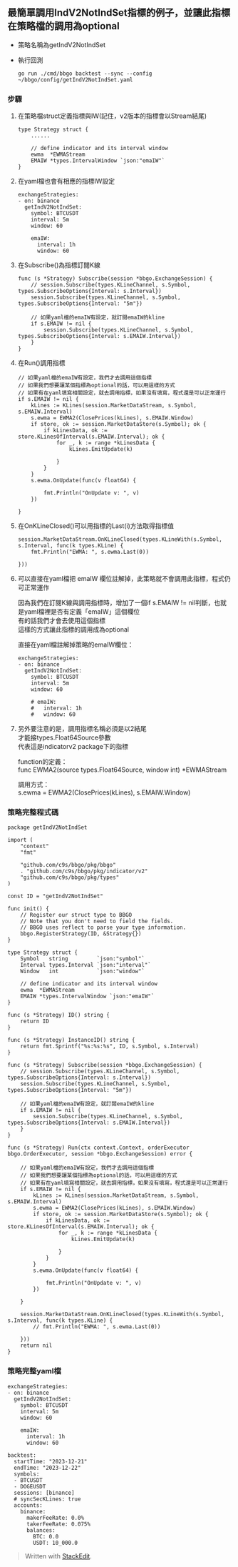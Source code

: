## 最簡單調用IndV2NotIndSet指標的例子，並讓此指標在策略檔的調用為optional

*   策略名稱為getIndV2NotIndSet
    
*   執行回測
    
        go run ./cmd/bbgo backtest --sync --config ~/bbgo/config/getIndV2NotIndSet.yaml
        
    

### 步驟

1.  在策略檔struct定義指標與IW(記住，v2版本的指標會以Stream結尾)
    
        type Strategy struct {
        	......
        
        	// define indicator and its interval window
        	ewma  *EWMAStream
        	EMAIW *types.IntervalWindow `json:"emaIW"`
        }
        
    
2.  在yaml檔也會有相應的指標IW設定
    
        exchangeStrategies:
        - on: binance
          getIndV2NotIndSet:
            symbol: BTCUSDT
            interval: 5m
            window: 60
        
            emaIW:
              interval: 1h
              window: 60
        
    
3.  在Subscribe()為指標訂閱K線
    
        func (s *Strategy) Subscribe(session *bbgo.ExchangeSession) {
        	// session.Subscribe(types.KLineChannel, s.Symbol, types.SubscribeOptions{Interval: s.Interval})
        	session.Subscribe(types.KLineChannel, s.Symbol, types.SubscribeOptions{Interval: "5m"})
        
        	// 如果yaml檔的emaIW有設定，就訂閱emaIW的kline
        	if s.EMAIW != nil {
        		session.Subscribe(types.KLineChannel, s.Symbol, types.SubscribeOptions{Interval: s.EMAIW.Interval})
        	}
        }
        
    
4.  在Run()調用指標
    
        // 如果yaml檔的emaIW有設定，我們才去調用這個指標
        // 如果我們想要讓某個指標為optional的話，可以用這樣的方式
        // 如果有在yaml填寫相關設定，就去調用指標，如果沒有填寫，程式還是可以正常運行
        if s.EMAIW != nil {
        	kLines := KLines(session.MarketDataStream, s.Symbol, s.EMAIW.Interval)
        	s.ewma = EWMA2(ClosePrices(kLines), s.EMAIW.Window)
        	if store, ok := session.MarketDataStore(s.Symbol); ok {
        		if kLinesData, ok := store.KLinesOfInterval(s.EMAIW.Interval); ok {
        			for _, k := range *kLinesData {
        				kLines.EmitUpdate(k)
        
        			}
        		}
        	}
        	s.ewma.OnUpdate(func(v float64) {
        
        		fmt.Println("OnUpdate v: ", v)
        	})
        
        }
        
    
5.  在OnKLineClosed()可以用指標的Last(i)方法取得指標值
    
        session.MarketDataStream.OnKLineClosed(types.KLineWith(s.Symbol, s.Interval, func(k types.KLine) {
        	fmt.Println("EWMA: ", s.ewma.Last(0))
        
        }))
        
    
6.  可以直接在yaml檔把 emaIW 欄位註解掉，此策略就不會調用此指標，程式仍可正常運作
    
    因為我們在訂閱K線與調用指標時，增加了一個if s.EMAIW != nil判斷，也就是yaml檔裡是否有定義「emaIW」這個欄位  
    有的話我們才會去使用這個指標  
    這樣的方式讓此指標的調用成為optional
    
    直接在yaml檔註解掉策略的emaIW欄位：
    
        exchangeStrategies:
        - on: binance
          getIndV2NotIndSet:
            symbol: BTCUSDT
            interval: 5m
            window: 60
        
            # emaIW:
            #   interval: 1h
            #   window: 60
        
    
7.  另外要注意的是，調用指標名稱必須是以2結尾  
    才能接types.Float64Source參數  
    代表這是indicatorv2 package下的指標
    
    function的定義：  
    func EWMA2(source types.Float64Source, window int) \*EWMAStream
    
    調用方式：  
    s.ewma = EWMA2(ClosePrices(kLines), s.EMAIW.Window)
    

### 策略完整程式碼

    package getIndV2NotIndSet
    
    import (
    	"context"
    	"fmt"
    
    	"github.com/c9s/bbgo/pkg/bbgo"
    	. "github.com/c9s/bbgo/pkg/indicator/v2"
    	"github.com/c9s/bbgo/pkg/types"
    )
    
    const ID = "getIndV2NotIndSet"
    
    func init() {
    	// Register our struct type to BBGO
    	// Note that you don't need to field the fields.
    	// BBGO uses reflect to parse your type information.
    	bbgo.RegisterStrategy(ID, &Strategy{})
    }
    
    type Strategy struct {
    	Symbol   string         `json:"symbol"`
    	Interval types.Interval `json:"interval"`
    	Window   int            `json:"window"`
    
    	// define indicator and its interval window
    	ewma  *EWMAStream
    	EMAIW *types.IntervalWindow `json:"emaIW"`
    }
    
    func (s *Strategy) ID() string {
    	return ID
    }
    
    func (s *Strategy) InstanceID() string {
    	return fmt.Sprintf("%s:%s:%s", ID, s.Symbol, s.Interval)
    }
    
    func (s *Strategy) Subscribe(session *bbgo.ExchangeSession) {
    	// session.Subscribe(types.KLineChannel, s.Symbol, types.SubscribeOptions{Interval: s.Interval})
    	session.Subscribe(types.KLineChannel, s.Symbol, types.SubscribeOptions{Interval: "5m"})
    
    	// 如果yaml檔的emaIW有設定，就訂閱emaIW的kline
    	if s.EMAIW != nil {
    		session.Subscribe(types.KLineChannel, s.Symbol, types.SubscribeOptions{Interval: s.EMAIW.Interval})
    	}
    }
    
    func (s *Strategy) Run(ctx context.Context, orderExecutor bbgo.OrderExecutor, session *bbgo.ExchangeSession) error {
    
    	// 如果yaml檔的emaIW有設定，我們才去調用這個指標
    	// 如果我們想要讓某個指標為optional的話，可以用這樣的方式
    	// 如果有在yaml填寫相關設定，就去調用指標，如果沒有填寫，程式還是可以正常運行
    	if s.EMAIW != nil {
    		kLines := KLines(session.MarketDataStream, s.Symbol, s.EMAIW.Interval)
    		s.ewma = EWMA2(ClosePrices(kLines), s.EMAIW.Window)
    		if store, ok := session.MarketDataStore(s.Symbol); ok {
    			if kLinesData, ok := store.KLinesOfInterval(s.EMAIW.Interval); ok {
    				for _, k := range *kLinesData {
    					kLines.EmitUpdate(k)
    
    				}
    			}
    		}
    		s.ewma.OnUpdate(func(v float64) {
    
    			fmt.Println("OnUpdate v: ", v)
    		})
    
    	}
    
    	session.MarketDataStream.OnKLineClosed(types.KLineWith(s.Symbol, s.Interval, func(k types.KLine) {
    		// fmt.Println("EWMA: ", s.ewma.Last(0))
    
    	}))
    	return nil
    }
    

### 策略完整yaml檔

    exchangeStrategies:
    - on: binance
      getIndV2NotIndSet:
        symbol: BTCUSDT
        interval: 5m
        window: 60
    
        emaIW:
          interval: 1h
          window: 60    
       
    backtest:
      startTime: "2023-12-21"
      endTime: "2023-12-22"
      symbols:
      - BTCUSDT
      - DOGEUSDT
      sessions: [binance]
      # syncSecKLines: true
      accounts:
        binance:
          makerFeeRate: 0.0%
          takerFeeRate: 0.075%
          balances:
            BTC: 0.0
            USDT: 10_000.0
    

> Written with [StackEdit](https://stackedit.io/).